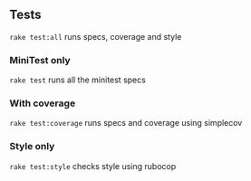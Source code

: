 ## Tests

``rake test:all`` runs specs, coverage and style

### MiniTest only

``rake test`` runs all the minitest specs

### With coverage

``rake test:coverage`` runs specs and coverage using simplecov

### Style only

``rake test:style`` checks style using rubocop

